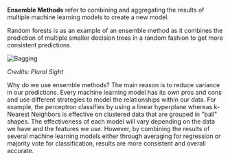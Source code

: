 **Ensemble Methods** refer to combining and aggregating the results of multiple machine learning models to create a new model.

Random forests is as an example of an ensemble method as it combines the prediction of multiple smaller decision trees in a random fashion to get more consistent predictions. 

![Bagging]("https://miro.medium.com/v2/resize:fit:1200/0*fdDu8RbNLoUzrrlF.jpeg")

*Credits: Plural Sight*

Why do we use ensemble methods? The main reason is to reduce variance in our predictions. Every machine learning model has its own pros and cons and use different strategies to model the relationships within our data. For example, the perceptron classifies by using a linear hyperplane whereas k-Nearest Neighbors is effective on clustered data that are grouped in "ball" shapes. The effectiveness of each model will vary depending on the data we have and the features we use. However, by combining the results of several machine learning models either through averaging for regression or majority vote for classification, results are more consistent and overall accurate. 